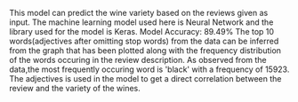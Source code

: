 This model can predict the wine variety based on the reviews given as input.
The machine learning model used here is Neural Network and the library used for the model is Keras.
Model Accuracy: 89.49%
The top 10 words(adjectives after omitting stop words) from the data can be inferred from the graph that has been plotted along with the frequency distribution of the words occuring in the review description.
As observed from the data,the most frequently occuring word is 'black' with a frequency of 15923.
The adjectives is used in the model to get a direct correlation between the review and the variety of the wines.

